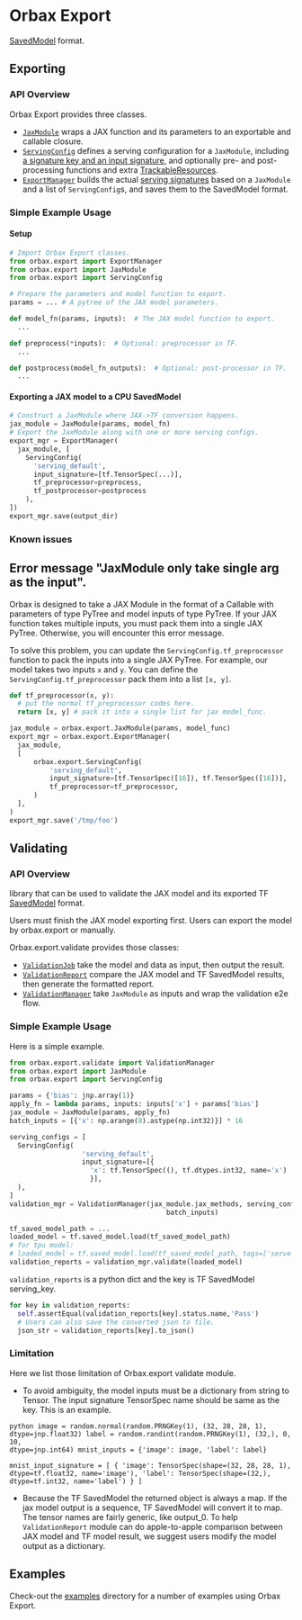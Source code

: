 # Orbax Export

[SavedModel](https://www.tensorflow.org/guide/saved_model) format.

## Exporting

### API Overview

Orbax Export provides three classes.

-   [`JaxModule`](https://github.com/google/orbax/tree/main/orbax/export/jax_module.py)
    wraps a JAX function and its parameters to an exportable and callable
    closure.
-   [`ServingConfig`](https://github.com/google/orbax/tree/main/orbax/export/export_manager.py;l=12)
    defines a serving configuration for a `JaxModule`, including
    [a signature key and an input signature][1], and optionally pre- and
    post-processing functions and extra [TrackableResources][2].
-   [`ExportManager`](https://github.com/google/orbax/tree/main/orbax/export/export_manager.py;l=35)
    builds the actual [serving signatures][1] based on a `JaxModule` and a list
    of `ServingConfig`s, and saves them to the SavedModel format.

### Simple Example Usage

#### Setup

```python
# Import Orbax Export classes.
from orbax.export import ExportManager
from orbax.export import JaxModule
from orbax.export import ServingConfig

# Prepare the parameters and model function to export.
params = ... # A pytree of the JAX model parameters.

def model_fn(params, inputs):  # The JAX model function to export.
  ...

def preprocess(*inputs):  # Optional: preprocessor in TF.
  ...

def postprocess(model_fn_outputs):  # Optional: post-processor in TF.
  ...

```

#### Exporting a JAX model to a CPU SavedModel

```python
# Construct a JaxModule where JAX->TF conversion happens.
jax_module = JaxModule(params, model_fn)
# Export the JaxModule along with one or more serving configs.
export_mgr = ExportManager(
  jax_module, [
    ServingConfig(
      'serving_default',
      input_signature=[tf.TensorSpec(...)],
      tf_preprocessor=preprocess,
      tf_postprocessor=postprocess
    ),
])
export_mgr.save(output_dir)
```


### Known issues

## Error message "JaxModule only take single arg as the input".

Orbax is designed to take a JAX Module in the format of a Callable with
parameters of type PyTree and model inputs of type PyTree. If your JAX function
takes multiple inputs, you must pack them into a single JAX PyTree. Otherwise,
you will encounter this error message.

To solve this problem, you can update the `ServingConfig.tf_preprocessor`
function to pack the inputs into a single JAX PyTree. For example, our model
takes two inputs `x` and `y`. You can define the `ServingConfig.tf_preprocessor`
pack them into a list `[x, y]`.

```python
def tf_preprocessor(x, y):
  # put the normal tf_preprocessor codes here.
  return [x, y] # pack it into a single list for jax model_func.

jax_module = orbax.export.JaxModule(params, model_func)
export_mgr = orbax.export.ExportManager(
  jax_module,
  [
      orbax.export.ServingConfig(
          'serving_default',
          input_signature=[tf.TensorSpec([16]), tf.TensorSpec([16])],
          tf_preprocessor=tf_preprocessor,
      )
  ],
)
export_mgr.save('/tmp/foo')
```

## Validating

### API Overview

library that can be used to validate the JAX model and its exported TF
[SavedModel](https://www.tensorflow.org/guide/saved_model) format.

Users must finish the JAX model exporting first. Users can export the model by
orbax.export or manually.

Orbax.export.validate provides those classes:

*   [`ValidationJob`](https://github.com/google/orbax/tree/main/orbax/export/validate/validation_job.py)
    take the model and data as input, then output the result.
*   [`ValidationReport`](https://github.com/google/orbax/tree/main/orbax/export/validate/validation_report.py)
    compare the JAX model and TF SavedModel results, then generate the formatted
    report.
*   [`ValidationManager`](https://github.com/google/orbax/tree/main/orbax/export/validate/validation_manager.py)
    take `JaxModule` as inputs and wrap the validation e2e flow.

### Simple Example Usage

Here is a simple example.

```python
from orbax.export.validate import ValidationManager
from orbax.export import JaxModule
from orbax.export import ServingConfig

params = {'bias': jnp.array(1)}
apply_fn = lambda params, inputs: inputs['x'] + params['bias']
jax_module = JaxModule(params, apply_fn)
batch_inputs = [{'x': np.arange(8).astype(np.int32)}] * 16

serving_configs = [
  ServingConfig(
                  'serving_default',
                  input_signature=[{
                    'x': tf.TensorSpec((), tf.dtypes.int32, name='x')
                    }],
  ),
]
validation_mgr = ValidationManager(jax_module.jax_methods, serving_configs,
                                       batch_inputs)

tf_saved_model_path = ...
loaded_model = tf.saved_model.load(tf_saved_model_path)
# for tpu model:
# loaded_model = tf.saved_model.load(tf_saved_model_path, tags=['serve', 'tpu'])
validation_reports = validation_mgr.validate(loaded_model)
```

`validation_reports` is a python dict and the key is TF SavedModel serving_key.

```python
for key in validation_reports:
  self.assertEqual(validation_reports[key].status.name,'Pass')
  # Users can also save the converted json to file.
  json_str = validation_reports[key].to_json()
```

### Limitation

Here we list those limitation of Orbax.export validate module.

*   To avoid ambiguity, the model inputs must be a dictionary from string to
    Tensor. The input signature TensorSpec name should be same as the key. This
    is an example.

```
python image = random.normal(random.PRNGKey(1), (32, 28, 28, 1),
dtype=jnp.float32) label = random.randint(random.PRNGKey(1), (32,), 0, 10,
dtype=jnp.int64) mnist_inputs = {'image': image, 'label': label}

mnist_input_signature = [ { 'image': TensorSpec(shape=(32, 28, 28, 1),
dtype=tf.float32, name='image'), 'label': TensorSpec(shape=(32,),
dtype=tf.int32, name='label') } ]
```

*   Because the TF SavedModel the returned object is always a map. If the jax
    model output is a sequence, TF SavedModel will convert it to map. The tensor
    names are fairly generic, like output_0. To help `ValidationReport` module
    can do apple-to-apple comparison between JAX model and TF model result, we
    suggest users modify the model output as a dictionary.

## Examples

Check-out the [examples](https://github.com/google/orbax/tree/main/orbax/export/examples)
directory for a number of examples using Orbax Export.

[1]: https://www.tensorflow.org/guide/saved_model#specifying_signatures_during_export
[2]: https://www.tensorflow.org/api_docs/python/tf/saved_model/experimental/TrackableResource
